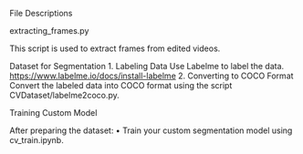File Descriptions

extracting_frames.py

This script is used to extract frames from edited videos.

Dataset for Segmentation
	1.	Labeling Data
Use Labelme to label the data.
https://www.labelme.io/docs/install-labelme
	2.	Converting to COCO Format
Convert the labeled data into COCO format using the script CVDataset/labelme2coco.py.

Training Custom Model

After preparing the dataset:
	•	Train your custom segmentation model using cv_train.ipynb.
 
